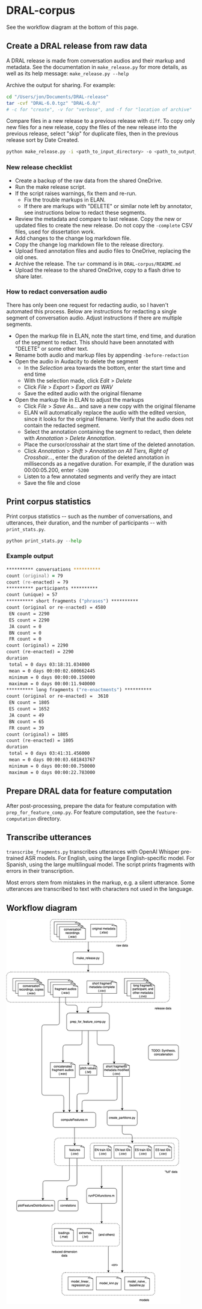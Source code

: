 # DRAL-corpus

See the workflow diagram at the bottom of this page.

## Create a DRAL release from raw data

A DRAL release is made from conversation audios and their markup and metadata. See the documentation in `make_release.py` for more details, as well as its help message: `make_release.py --help`

Archive the output for sharing. For example:

```zsh
cd "/Users/jon/Documents/DRAL-release"
tar -cvf "DRAL-6.0.tgz" "DRAL-6.0/"
# -c for "create", -v for "verbose", and -f for "location of archive"
```

Compare files in a new release to a previous release with `diff`. To copy only new files for a new release, copy the files of the new release into the previous release, select "skip" for duplicate files, then in the previous release sort by Date Created.

```zsh
python make_release.py -i <path_to_input_directory> -o <path_to_output_directory>
```

### New release checklist

- Create a backup of the raw data from the shared OneDrive.
- Run the make release script.
- If the script raises warnings, fix them and re-run.
  - Fix the trouble markups in ELAN.
  - If there are markups with "DELETE" or similar note left by annotator, see instructions below to redact these segments.
- Review the metadata and compare to last release. Copy the new or updated files to create the new release. Do not copy the `-complete` CSV files, used for dissertation work.
- Add changes to the change log markdown file.
- Copy the change log markdown file to the release directory.
- Upload fixed annotation files and audio files to OneDrive, replacing the old ones.
- Archive the release. The `tar` command is in `DRAL-corpus/README.md`
- Upload the release to the shared OneDrive, copy to a flash drive to share later.

### How to redact conversation audio

There has only been one request for redacting audio, so I haven't automated this process. Below are instructions for redacting a single segment of conversation audio. Adjust instructions if there are multiple segments.

- Open the markup file in ELAN, note the start time, end time, and duration of the segment to redact. This should have been annotated with "DELETE" or some other text.
- Rename both audio and markup files by appending `-before-redaction`
- Open the audio in Audacity to delete the segment
  - In the *Selection* area towards the bottom, enter the start time and end time
  - With the selection made, click *Edit* > *Delete*
  - Click *File* > *Export* > *Export as WAV*
  - Save the edited audio with the original filename
- Open the markup file in ELAN to adjust the markups
  - Click *File* > *Save As...* and save a new copy with the original filename
  - ELAN will automatically replace the audio with the edited version, since it looks for the original filename. Verify that the audio does not contain the redacted segment.
  - Select the annotation containing the segment to redact, then delete with *Annotation* > *Delete Annotation*.
  - Place the cursor/crosshair at the start time of the deleted annotation.
  - Click *Annotation* > *Shift* > *Annotation on All Tiers, Right of Crosshair...*, enter the duration of the deleted annotation in milliseconds as a negative duration. For example, if the duration was 00:00:05.200, enter `-5200`
  - Listen to a few annotated segments and verify they are intact
  - Save the file and close

## Print corpus statistics

Print corpus statistics -- such as the number of conversations, and utterances, their duration, and the number of participants -- with `print_stats.py`.

```python
python print_stats.py --help
```

### Example output

```zsh
********** conversations **********
count (original) = 79
count (re-enacted) = 79
********** participants **********
count (unique) = 57
********** short fragments ("phrases") **********
count (original or re-enacted) = 4580
 EN count = 2290
 ES count = 2290
 JA count = 0
 BN count = 0
 FR count = 0
count (original) = 2290
count (re-enacted) = 2290
duration
 total = 0 days 03:18:31.034000
 mean = 0 days 00:00:02.600662445
 minimum = 0 days 00:00:00.150000
 maximum = 0 days 00:00:11.940000
********** long fragments ("re-enactments") **********
count (original or re-enacted) =  3610
 EN count = 1805
 ES count = 1652
 JA count = 49
 BN count = 65
 FR count = 39
count (original) = 1805
count (re-enacted) = 1805
duration
 total = 0 days 03:41:31.456000
 mean = 0 days 00:00:03.681843767
 minimum = 0 days 00:00:00.750000
 maximum = 0 days 00:00:22.783000
```

## Prepare DRAL data for feature computation

After post-processing, prepare the data for feature computation with `prep_for_feature_comp.py`. For feature computation, see the `feature-computation` directory.

## Transcribe utterances

`transcribe_fragments.py` transcribes utterances with OpenAI Whisper pre-trained ASR models. For English, using the large English-specific model. For Spanish, using the large multilingual model. The script prints fragments with errors in their transcription.

Most errors stem from mistakes in the markup, e.g. a silent utterance. Some utterances are transcribed to text with characters not used in the language.
<!--
## Synthesize speech from transcribed utterances

### TODO

- [ ] Improve synthesis with tokenizing or pre-processing in some way before passing them to the Coqui TTS command.
- [ ] Many fragments had unusually long synthesized audio. I include the output of `synthesize_fragments.py` below.
- [ ] There might be transcription texts with strange characters I missed filtering out.
- [ ] I found that the pitch tracking (REAPER script) produced many NaNs. Likely because
  there are portions of pure silence. The number of reported pitch values was also less
  than expected, likely because the end of synthesized audios are pure silence and these
  do not get reported.
- [ ] Removing the NaNs clipped out the silent parts, but this clipped out the pauses
  between utterances in the same fragment.
- [ ] My solution was to add noise to the synthesized concatenated audios, in `utils/noise.py`.
-->
## Workflow diagram

![workflow diagram](../workflow-diagram.png)